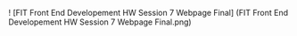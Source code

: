 ! [FIT Front End Developement HW Session 7 Webpage Final] (FIT Front End Developement HW Session 7 Webpage Final.png)
